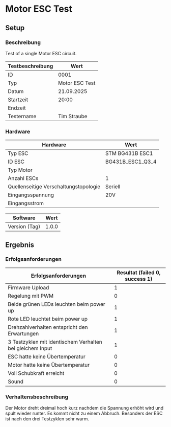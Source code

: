 # Motor ESC Test

## Setup

### Beschreibung

Test of a single Motor ESC circuit.

| **Testbeschreibung** | Wert           |
| -------------------- | -------------- |
| ID                   | 0001           |
| Typ                  | Motor ESC Test |
| Datum                | 21.09.2025     |
| Startzeit            | 20:00          |
| Endzeit              |                |
| Testername           | Tim Straube    |

### Hardware

| **Hardware**                          | Wert             |
| ------------------------------------- | ---------------- |
| Typ ESC                               | STM BG431B ESC1  |
| ID ESC                                | BG431B_ESC1_Q3_4 |
| Typ Motor                             |                  |
| Anzahl ESCs                           | 1                |
| Quellenseitige Verschaltungstopologie | Seriell          |
| Eingangsspannung                      | 20V              |
| Eingangsstrom                         |                  |

| **Software**  | Wert  |
| ------------- | ----- |
| Version (Tag) | 1.0.0 |

## Ergebnis

### Erfolgsanforderungen

| **Erfolgsanforderungen**                                  | Resultat (failed 0, success 1) |
| --------------------------------------------------------- | ------------------------------ |
| Firmware Upload                                           | 1                              |
| Regelung mit PWM                                          | 0                              |
| Beide grünen LEDs leuchten beim power up                  | 1                              |
| Rote LED leuchtet beim power up                           | 1                              |
| Drehzahlverhalten entspricht den Erwartungen              | 1                              |
| 3 Testzyklen mit identischem Verhalten bei gleichem Input | 1                              |
| ESC hatte keine Übertemperatur                            | 0                              |
| Motor hatte keine Übertemperatur                          | 0                              |
| Voll Schubkraft erreicht                                  | 0                              |
| Sound                                                     | 0                              |

### Verhaltensbeschreibung

Der Motor dreht dreimal hoch kurz nachdem die Spannung erhöht wird und spult wieder runter. Es kommt nicht zu einem Abbruch. Besonders der ESC ist nach den drei Testzyklen sehr warm.
